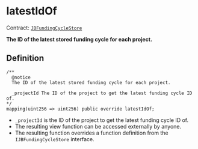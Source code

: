 # latestIdOf

Contract: [`JBFundingCycleStore`](../)​‌

**The ID of the latest stored funding cycle for each project.**

## Definition

```solidity
/** 
  @notice 
  The ID of the latest stored funding cycle for each project.
  
  _projectId The ID of the project to get the latest funding cycle ID of.
*/
mapping(uint256 => uint256) public override latestIdOf;
```

* `_projectId` is the ID of the project to get the latest funding cycle ID of.
* The resulting view function can be accessed externally by anyone. 
* The resulting function overrides a function definition from the `IJBFundingCycleStore` interface.
